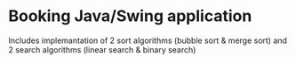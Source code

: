 # Booking Java/Swing application

Includes implemantation of 2 sort algorithms (bubble sort & merge sort) and 2 search algorithms (linear search & binary search)
